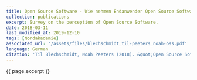 ```yaml
---
title: Open Source Software - Wie nehmen Endanwender Open Source Software wahr?
collection: publications
excerpt: Survey on the perception of Open Source Software.
date: 2018-03-11
last_modified_at: 2019-12-10
tags: [Nordakademie]
associated_url: '/assets/files/blechschmidt_til-peeters_noah-oss.pdf'
language: German
citation: 'Til Blechschmidt, Noah Peeters (2018). &quot;Open Source Software - Wie nehmen Endanwender Open Source Software wahr?&quot;'
---
```


{{ page.excerpt }}
